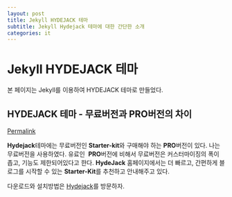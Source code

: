 ```yaml
---
layout: post
title: Jekyll HYDEJACK 테마
subtitle: Jekyll Hydejack 테마에 대한 간단한 소개
categories: it
---
```


# Jekyll HYDEJACK 테마 
본 페이지는 Jekyll를 이용하여 HYDEJACK 테마로 만들었다.

## HYDEJACK 테마 - 무료버전과 PRO버전의 차이 
[Permalink](https://sangmin2ya.github.io/studylog/hydejack/HJ1/#%EB%AC%B4%EB%A3%8C%EB%B2%84%EC%A0%84%EA%B3%BC-pro%EB%B2%84%EC%A0%84%EC%9D%98-%EC%B0%A8%EC%9D%B4)

**Hydejack**테마에는 무료버전인 **Starter-kit**와 구매해야 하는 **PRO**버전이 있다. 나는 무료버전을 사용하였다. 유료인  **PRO**버전에 비해서 무료버전은 커스터마이징의 폭이 좁고, 기능도 제한되어있다고 한다.
**HydeJack** 홈페이지에서는 더 빠르고, 간편하게 블로그를 시작할 수 있는 **Starter-Kit**를 추천하고 안내해주고 있다. 

다운로드와 설치방법은 [Hydejack](https://hydejack.com/)를 방문하자.